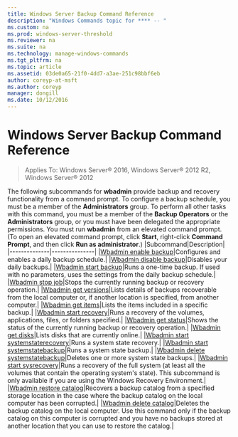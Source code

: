 ```yaml
---
title: Windows Server Backup Command Reference
description: "Windows Commands topic for **** -- "
ms.custom: na
ms.prod: windows-server-threshold
ms.reviewer: na
ms.suite: na
ms.technology: manage-windows-commands
ms.tgt_pltfrm: na
ms.topic: article
ms.assetid: 03de0a65-21f0-4dd7-a3ae-251c98bbf6eb
author: coreyp-at-msft
ms.author: coreyp
manager: dongill
ms.date: 10/12/2016
---
```


# Windows Server Backup Command Reference

>Applies To: Windows Server&reg; 2016, Windows Server&reg; 2012 R2, Windows Server&reg; 2012

The following subcommands for **wbadmin** provide backup and recovery functionality from a command prompt.
To configure a backup schedule, you must be a member of the **Administrators** group. To perform all other tasks with this command, you must be a member of the **Backup Operators** or the **Administrators** group, or you must have been delegated the appropriate permissions.
You must run **wbadmin** from an elevated command prompt. (To open an elevated command prompt, click **Start**, right-click **Command Prompt**, and then click **Run as administrator**.)
|Subcommand|Description|
|--------------|---------------|
|[Wbadmin enable backup](Wbadmin-enable-backup.md)|Configures and enables a daily backup schedule.|
|[Wbadmin disable backup](Wbadmin-disable-backup.md)|Disables your daily backups.|
|[Wbadmin start backup](Wbadmin-start-backup.md)|Runs a one-time backup. If used with no parameters, uses the settings from the daily backup schedule.|
|[Wbadmin stop job](Wbadmin-stop-job.md)|Stops the currently running backup or recovery operation.|
|[Wbadmin get versions](Wbadmin-get-versions.md)|Lists details of backups recoverable from the local computer or, if another location is specified, from another computer.|
|[Wbadmin get items](Wbadmin-get-items.md)|Lists the items included in a specific backup.|
|[Wbadmin start recovery](Wbadmin-start-recovery.md)|Runs a recovery of the volumes, applications, files, or folders specified.|
|[Wbadmin get status](Wbadmin-get-status.md)|Shows the status of the currently running backup or recovery operation.|
|[Wbadmin get disks](Wbadmin-get-disks.md)|Lists disks that are currently online.|
|[Wbadmin start systemstaterecovery](Wbadmin-start-systemstaterecovery.md)|Runs a system state recovery.|
|[Wbadmin start systemstatebackup](Wbadmin-start-systemstatebackup.md)|Runs a system state backup.|
|[Wbadmin delete systemstatebackup](Wbadmin-delete-systemstatebackup.md)|Deletes one or more system state backups.|
|[Wbadmin start sysrecovery](Wbadmin-start-sysrecovery.md)|Runs a recovery of the full system (at least all the volumes that contain the operating system's state). This subcommand is only available if you are using the Windows Recovery Environment.|
|[Wbadmin restore catalog](Wbadmin-restore-catalog.md)|Recovers a backup catalog from a specified storage location in the case where the backup catalog on the local computer has been corrupted.|
|[Wbadmin delete catalog](Wbadmin-delete-catalog.md)|Deletes the backup catalog on the local computer. Use this command only if the backup catalog on this computer is corrupted and you have no backups stored at another location that you can use to restore the catalog.|
